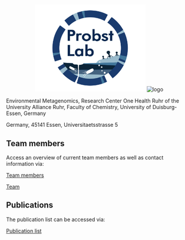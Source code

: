 <p align="center">
<img src="./docs/assets/Probst_Lab_Logo_transparent.png" width="300" alt='logo' />
<img src="https://ProbstLab.github.io/Lab_homepage/docs/assets/Probst_Lab_Logo_transparent.png" width="300" alt='logo' />



</p>

Environmental Metagenomics, Research Center One Health Ruhr of the University Alliance Ruhr, Faculty of Chemistry, University of Duisburg-Essen, Germany

Germany, 45141 Essen, Universitaetsstrasse 5

## Team members

Access an overview of current team members as well as contact information via:

[Team members](teammembers.md )

[Team](https://ProbstLab.github.io/Lab_homepage/teammembers )



## Publications

The publication list can be accessed via:

[Publication list](publications.md)
